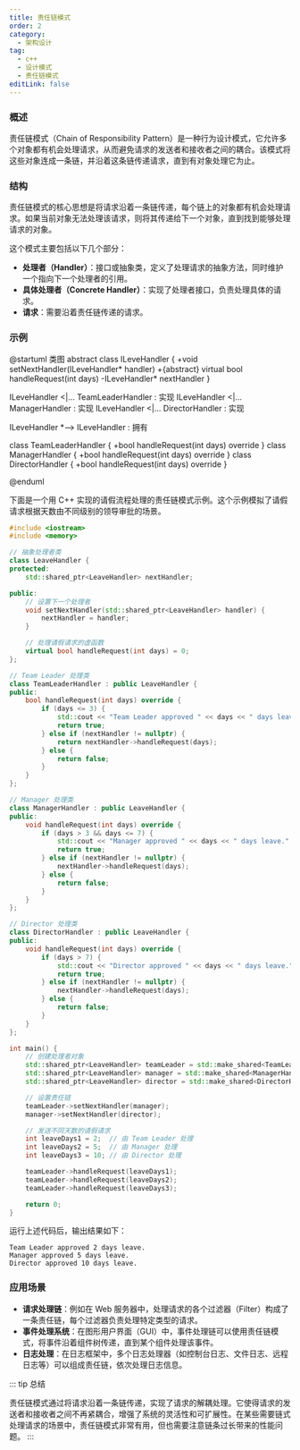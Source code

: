 ```yaml
---
title: 责任链模式
order: 2
category:
  - 架构设计
tag:
  - c++
  - 设计模式
  - 责任链模式
editLink: false
---
```


### 概述

责任链模式（Chain of Responsibility Pattern）是一种行为设计模式，它允许多个对象都有机会处理请求，从而避免请求的发送者和接收者之间的耦合。该模式将这些对象连成一条链，并沿着这条链传递请求，直到有对象处理它为止。

### 结构

责任链模式的核心思想是将请求沿着一条链传递，每个链上的对象都有机会处理请求。如果当前对象无法处理该请求，则将其传递给下一个对象，直到找到能够处理请求的对象。

这个模式主要包括以下几个部分：

- **处理者（Handler）**：接口或抽象类，定义了处理请求的抽象方法，同时维护一个指向下一个处理者的引用。
- **具体处理者（Concrete Handler）**：实现了处理者接口，负责处理具体的请求。
- **请求**：需要沿着责任链传递的请求。

### 示例

@startuml 类图
abstract class ILeveHandler {
+void setNextHandler(ILeveHandler* handler)
+{abstract} virtual bool handleRequest(int days)
-ILeveHandler* nextHandler
}

ILeveHandler <|... TeamLeaderHandler : 实现 
ILeveHandler <|... ManagerHandler : 实现 
ILeveHandler <|... DirectorHandler : 实现 

ILeveHandler *--> ILeveHandler : 拥有 

class TeamLeaderHandler {
+bool handleRequest(int days) override
}
class ManagerHandler {
+bool handleRequest(int days) override
}
class DirectorHandler {
+bool handleRequest(int days) override
}

@enduml

下面是一个用 C++ 实现的请假流程处理的责任链模式示例。这个示例模拟了请假请求根据天数由不同级别的领导审批的场景。

```cpp
#include <iostream>
#include <memory>

// 抽象处理者类
class LeaveHandler {
protected:
    std::shared_ptr<LeaveHandler> nextHandler;

public:
    // 设置下一个处理者
    void setNextHandler(std::shared_ptr<LeaveHandler> handler) {
        nextHandler = handler;
    }

    // 处理请假请求的虚函数
    virtual bool handleRequest(int days) = 0;
};

// Team Leader 处理类
class TeamLeaderHandler : public LeaveHandler {
public:
    bool handleRequest(int days) override {
        if (days <= 3) {
            std::cout << "Team Leader approved " << days << " days leave." << std::endl;
            return true;
        } else if (nextHandler != nullptr) {
            return nextHandler->handleRequest(days);
        } else {
            return false;
        }
    }
};

// Manager 处理类
class ManagerHandler : public LeaveHandler {
public:
    void handleRequest(int days) override {
        if (days > 3 && days <= 7) {
            std::cout << "Manager approved " << days << " days leave." << std::endl;
            return true;
        } else if (nextHandler != nullptr) {
            nextHandler->handleRequest(days);
        } else {
            return false;
        }
    }
};

// Director 处理类
class DirectorHandler : public LeaveHandler {
public:
    void handleRequest(int days) override {
        if (days > 7) {
            std::cout << "Director approved " << days << " days leave." << std::endl;
            return true;
        } else if (nextHandler != nullptr) {
            nextHandler->handleRequest(days);
        } else {
            return false;
        }
    }
};

int main() {
    // 创建处理者对象
    std::shared_ptr<LeaveHandler> teamLeader = std::make_shared<TeamLeaderHandler>();
    std::shared_ptr<LeaveHandler> manager = std::make_shared<ManagerHandler>();
    std::shared_ptr<LeaveHandler> director = std::make_shared<DirectorHandler>();

    // 设置责任链
    teamLeader->setNextHandler(manager);
    manager->setNextHandler(director);

    // 发送不同天数的请假请求
    int leaveDays1 = 2;  // 由 Team Leader 处理
    int leaveDays2 = 5;  // 由 Manager 处理
    int leaveDays3 = 10; // 由 Director 处理

    teamLeader->handleRequest(leaveDays1);
    teamLeader->handleRequest(leaveDays2);
    teamLeader->handleRequest(leaveDays3);

    return 0;
}
```

运行上述代码后，输出结果如下：

```plaintext
Team Leader approved 2 days leave.
Manager approved 5 days leave.
Director approved 10 days leave.
```

### 应用场景

- **请求处理链**：例如在 Web 服务器中，处理请求的各个过滤器（Filter）构成了一条责任链，每个过滤器负责处理特定类型的请求。
- **事件处理系统**：在图形用户界面（GUI）中，事件处理链可以使用责任链模式，将事件沿着组件树传递，直到某个组件处理该事件。
- **日志处理**：在日志框架中，多个日志处理器（如控制台日志、文件日志、远程日志等）可以组成责任链，依次处理日志信息。

::: tip 总结

责任链模式通过将请求沿着一条链传递，实现了请求的解耦处理。它使得请求的发送者和接收者之间不再紧耦合，增强了系统的灵活性和可扩展性。在某些需要链式处理请求的场景中，责任链模式非常有用，但也需要注意链条过长带来的性能问题。
:::